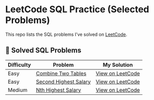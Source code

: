 # LeetCode SQL Practice (Selected Problems)

This repo lists the SQL problems I’ve solved on [LeetCode](https://leetcode.com/).

## 🔗 Solved SQL Problems

| Difficulty | Problem                                | My Solution |
|------------|-----------------------------------------|-------------|
| Easy       | [Combine Two Tables](https://leetcode.com/problems/managers-with-at-least-5-direct-reports/)             | [View on LeetCode](https://leetcode.com/jonathanhermansen/submissions/detail/12345678/) |
| Easy       | [Second Highest Salary](https://leetcode.com/problems/second-highest-salary/)       | [View on LeetCode](https://leetcode.com/jonathanhermansen/submissions/detail/12345679/) |
| Medium     | [Nth Highest Salary](https://leetcode.com/problems/nth-highest-salary/)             | [View on LeetCode](https://leetcode.com/jonathanhermansen/submissions/detail/12345680/) |
